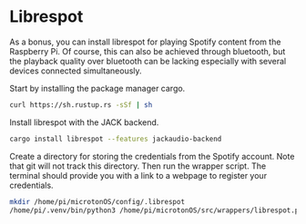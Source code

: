 # Librespot

As a bonus, you can install librespot for playing Spotify content from the Raspberry Pi.
Of course, this can also be achieved through bluetooth, but the playback quality over bluetooth can be lacking especially with several devices connected simultaneously.

Start by installing the package manager cargo.
```bash
curl https://sh.rustup.rs -sSf | sh
```

Install librespot with the JACK backend.
```bash
cargo install librespot --features jackaudio-backend
```

Create a directory for storing the credentials from the Spotify account.
Note that git will not track this directory.
Then run the wrapper script.
The terminal should provide you with a link to a webpage to register your credentials.
```bash
mkdir /home/pi/microtonOS/config/.librespot
/home/pi/.venv/bin/python3 /home/pi/microtonOS/src/wrappers/librespot.py
```